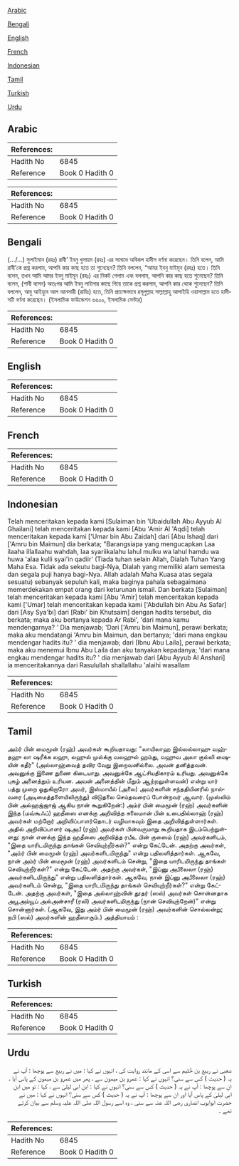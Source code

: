 [Arabic](#arabic)

[Bengali](#bengali)

[English](#english)

[French](#french)

[Indonesian](#indonesian)

[Tamil](#tamil)

[Turkish](#turkish)

[Urdu](#urdu)

## Arabic


<div dir="rtl" lang="ar" style={{fontSize:'larger',backgroundColor:'#f8f9fa',padding:20}}>

</div>
<div style={{backgroundColor:'#f8f9fa',padding:20, marginBottom: 10}}><table> <thead> <tr> <th>References:</th> <th></th> </tr> </thead> <tbody><tr><td>Hadith No</td><td>6845</td></tr><tr><td>Reference</td><td>Book 0 Hadith 0</td></tr></tbody></table></div>


<div dir="rtl" lang="ar" style={{fontSize:'larger',backgroundColor:'#f8f9fa',padding:20}}>

</div>
<div style={{backgroundColor:'#f8f9fa',padding:20, marginBottom: 10}}><table> <thead> <tr> <th>References:</th> <th></th> </tr> </thead> <tbody><tr><td>Hadith No</td><td>6845</td></tr><tr><td>Reference</td><td>Book 0 Hadith 0</td></tr></tbody></table></div>

## Bengali


<div dir="ltr" lang="bn" style={{fontSize:'larger',backgroundColor:'#f8f9fa',padding:20}}>
(…/...) সুলাইমান (রহঃ) রাবী’ ইবনু খুসায়ম (রহঃ) এর সানাদে অবিকল হাদীস বর্ণনা করেছেন। তিনি বলেন, আমি রাবী’কে প্রশ্ন করলাম, আপনি কার কাছ হতে তা শুনেছেন? তিনি বললেন, “আমর ইবনু মাইমূন (রহঃ) হতে। তিনি বলেন, তখন আমি আমর ইবনু মাইমূন (রহঃ) এর নিকট গেলাম এবং বললাম, আপনি কার কাছ হতে শুনেছেন? তিনি বলেন, (শাবী বলেন) অতঃপর আমি ইবনু লাইলার কাছে গিয়ে তাকে প্রশ্ন করলাম, আপনি কার থেকে শুনেছেন? তিনি বললেন, আবু আইয়্যুব আল আনসারী (রাযিঃ) হতে, তিনি প্রত্যক্ষভাবে রসূলুল্লাহ সাল্লাল্লাহু আলাইহি ওয়াসাল্লাম হতে হাদীসটি বর্ণনা করেছেন। (ইসলামিক ফাউন্ডেশন ৬৬০০, ইসলামিক সেন্টার)
</div>
<div style={{backgroundColor:'#f8f9fa',padding:20, marginBottom: 10}}><table> <thead> <tr> <th>References:</th> <th></th> </tr> </thead> <tbody><tr><td>Hadith No</td><td>6845</td></tr><tr><td>Reference</td><td>Book 0 Hadith 0</td></tr></tbody></table></div>

## English


<div dir="ltr" lang="en" style={{fontSize:'larger',backgroundColor:'#f8f9fa',padding:20}}>

</div>
<div style={{backgroundColor:'#f8f9fa',padding:20, marginBottom: 10}}><table> <thead> <tr> <th>References:</th> <th></th> </tr> </thead> <tbody><tr><td>Hadith No</td><td>6845</td></tr><tr><td>Reference</td><td>Book 0 Hadith 0</td></tr></tbody></table></div>

## French


<div dir="ltr" lang="fr" style={{fontSize:'larger',backgroundColor:'#f8f9fa',padding:20}}>

</div>
<div style={{backgroundColor:'#f8f9fa',padding:20, marginBottom: 10}}><table> <thead> <tr> <th>References:</th> <th></th> </tr> </thead> <tbody><tr><td>Hadith No</td><td>6845</td></tr><tr><td>Reference</td><td>Book 0 Hadith 0</td></tr></tbody></table></div>

## Indonesian


<div dir="ltr" lang="id" style={{fontSize:'larger',backgroundColor:'#f8f9fa',padding:20}}>
Telah menceritakan kepada kami [Sulaiman bin 'Ubaidullah Abu Ayyub Al Ghailani] telah menceritakan kepada kami [Abu 'Amir Al 'Aqdi] telah menceritakan kepada kami ['Umar bin Abu Zaidah] dari [Abu Ishaq] dari ['Amru bin Maimun] dia berkata; "Barangsiapa yang mengucapkan Laa ilaaha ilIallaahu wahdah, Iaa syariikalahu lahul mulku wa lahul hamdu wa huwa 'alaa kulli syai'in qadiir' (Tiada tuhan selain Allah, Dialah Tuhan Yang Maha Esa. Tidak ada sekutu bagi-Nya, Dialah yang memiliki alam semesta dan segala puji hanya bagi-Nya. Allah adalah Maha Kuasa atas segaIa sesuatu) sebanyak sepuluh kali, maka baginya pahala sebagaimana memerdekakan empat orang dari keturunan ismail. Dan berkata [Sulaiman] telah menceritakan kepada kami [Abu 'Amir] telah menceritakan kepada kami ['Umar] telah menceritakan kepada kami ['Abdullah bin Abu As Safar] dari [Asy Sya'bi] dari [Rabi' bin Khutsaim] dengan hadits tersebut, dia berkata; maka aku bertanya kepada Ar Rabi', 'dari mana kamu mendengarnya? ' Dia menjawab; 'Dari ['Amru bin Maimun], perawi berkata; maka aku mendatangi 'Amru bin Maimun, dan bertanya; 'dari mana engkau mendengar hadits itu? ' dia menjawab; dari [Ibnu Abu Laila], perawi berkata; maka aku menemui Ibnu Abu Laila dan aku tanyakan kepadanya; 'dari mana engkau mendengar hadits itu? ' dia menjawab dari [Abu Ayyub Al Anshari] ia menceritakannya dari Rasulullah shallallahu 'alaihi wasallam
</div>
<div style={{backgroundColor:'#f8f9fa',padding:20, marginBottom: 10}}><table> <thead> <tr> <th>References:</th> <th></th> </tr> </thead> <tbody><tr><td>Hadith No</td><td>6845</td></tr><tr><td>Reference</td><td>Book 0 Hadith 0</td></tr></tbody></table></div>

## Tamil


<div dir="ltr" lang="ta" style={{fontSize:'larger',backgroundColor:'#f8f9fa',padding:20}}>
அம்ர் பின் மைமூன் (ரஹ்) அவர்கள் கூறியதாவது: "லாயிலாஹ இல்லல்லாஹு வஹ்தஹு லா ஷரீக்க லஹு, லஹுல் முல்க்கு வலஹுல் ஹம்து, வஹுவ அலா குல்லி ஷையின் கதீர்" (அல்லாஹ்வைத் தவிர வேறு இறைவனில்லை. அவன் தனித்தவன். அவனுக்கு இணை துணை கிடையாது. அவனுக்கே ஆட்சியதிகாரம் உரியது. அவனுக்கே புகழ் அனைத்தும் உரியன. அவன் அனைத்தின் மீதும் ஆற்றலுள்ளவன்) என்று யார் பத்து முறை ஓதுகிறாரோ அவர், இஸ்மாயீல் (அலை) அவர்களின் சந்ததியினரில் நால்வரை (அடிமைத்தளையிலிருந்து) விடுதலை செய்தவரைப் போன்றவர் ஆவார். (முஸ்லிம் பின் அல்ஹஜ்ஜாஜ் ஆகிய நான் கூறுகிறேன்:) அம்ர் பின் மைமூன் (ரஹ்) அவர்களின் இந்த (மவ்கூஃப்) ஹதீஸை எனக்கு அறிவித்த சுலைமான் பின் உபைதில்லாஹ் (ரஹ்) அவர்கள் மற்றோர் அறிவிப்பாளர்தொடர் வழியாகவும் இதை அறிவித்துள்ளார்கள். அதில் அறிவிப்பாளர் ஷஅபீ (ரஹ்) அவர்கள் பின்வருமாறு கூறியதாக இடம்பெற்றுள்ளது: நான் எனக்கு இந்த ஹதீஸை அறிவித்த ரபீஉ பின் குஸைம் (ரஹ்) அவர்களிடம், "இதை யாரிடமிருந்து தாங்கள் செவியுற்றீர்கள்?" என்று கேட்டேன். அதற்கு அவர்கள், "அம்ர் பின் மைமூன் (ரஹ்) அவர்களிடமிருந்து" என்று பதிலளித்தார்கள். ஆகவே, நான் அம்ர் பின் மைமூன் (ரஹ்) அவர்களிடம் சென்று, "இதை யாரிடமிருந்து தாங்கள் செவியுற்றீர்கள்?" என்று கேட்டேன். அதற்கு அவர்கள், "இப்னு அபீலைலா (ரஹ்) அவர்களிடமிருந்து" என்று பதிலளித்தார்கள். ஆகவே, நான் இப்னு அபீலைலா (ரஹ்) அவர்களிடம் சென்று, "இதை யாரிடமிருந்து தாங்கள் செவியுற்றீர்கள்?" என்று கேட்டேன். அதற்கு அவர்கள், "இதை அல்லாஹ்வின் தூதர் (ஸல்) அவர்கள் சொன்னதாக அபூஅய்யூப் அல்அன்சாரீ (ரலி) அவர்களிடமிருந்து (நான் செவியுற்றேன்)" என்று சொன்னார்கள். (ஆகவே, இது அம்ர் பின் மைமூன் (ரஹ்) அவர்களின் சொல்லன்று; நபி (ஸல்) அவர்களின் ஹதீஸாகும்.) அத்தியாயம் :
</div>
<div style={{backgroundColor:'#f8f9fa',padding:20, marginBottom: 10}}><table> <thead> <tr> <th>References:</th> <th></th> </tr> </thead> <tbody><tr><td>Hadith No</td><td>6845</td></tr><tr><td>Reference</td><td>Book 0 Hadith 0</td></tr></tbody></table></div>

## Turkish


<div dir="ltr" lang="tr" style={{fontSize:'larger',backgroundColor:'#f8f9fa',padding:20}}>

</div>
<div style={{backgroundColor:'#f8f9fa',padding:20, marginBottom: 10}}><table> <thead> <tr> <th>References:</th> <th></th> </tr> </thead> <tbody><tr><td>Hadith No</td><td>6845</td></tr><tr><td>Reference</td><td>Book 0 Hadith 0</td></tr></tbody></table></div>

## Urdu


<div dir="rtl" lang="ur" style={{fontSize:'larger',backgroundColor:'#f8f9fa',padding:20}}>
شعبی نے ربیع بن خُثیم سے اسی کے مانند روایت کی ، انہوں نے کہا : میں نے ربیع سے پوچھا : آپ نے یہ ( حدیث ) کس سے سنی؟ انہوں نے کہا : عمرو بن میمون سے ، پھر میں عمرو بن میمون کے پاس آیا ، ان سے پوچھا : آپ نے یہ ( حدیث ) کس سے سنی؟ انہوں نے کہا : ابن ابی لیلیٰ سے ، کہا : تو میں ابن ابی لیلیٰ کے پاس آیا اور ان سے پوچھا : آپ نے یہ ( حدیث ) کس سے سنی؟ انہوں نے کہا : میں نے حضرت ابوایوب انصاری رضی اللہ عنہ سے سنی ، وہ اسے رسول اللہ صلی اللہ علیہ وسلم سے بیان کرتے تھے ۔
</div>
<div style={{backgroundColor:'#f8f9fa',padding:20, marginBottom: 10}}><table> <thead> <tr> <th>References:</th> <th></th> </tr> </thead> <tbody><tr><td>Hadith No</td><td>6845</td></tr><tr><td>Reference</td><td>Book 0 Hadith 0</td></tr></tbody></table></div>